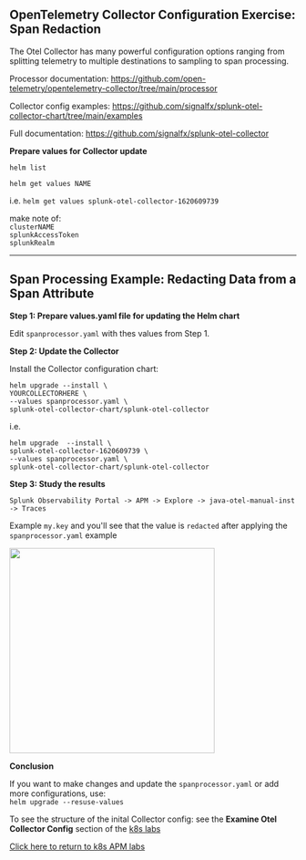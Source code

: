 ## OpenTelemetry Collector Configuration Exercise: Span Redaction

The Otel Collector has many powerful configuration options ranging from splitting telemetry to multiple destinations to sampling to span processing.  

Processor documentation: https://github.com/open-telemetry/opentelemetry-collector/tree/main/processor  

Collector config examples: https://github.com/signalfx/splunk-otel-collector-chart/tree/main/examples  

Full documentation: https://github.com/signalfx/splunk-otel-collector  

**Prepare values for Collector update**  

`helm list`  

`helm get values NAME`  

i.e. `helm get values splunk-otel-collector-1620609739`

make note of:  
`clusterNAME`  
`splunkAccessToken`  
`splunkRealm`  

***

## Span Processing Example: Redacting Data from a Span Attribute

**Step 1: Prepare values.yaml file for updating the Helm chart**  

Edit `spanprocessor.yaml` with thes values from Step 1.  

**Step 2: Update the Collector** 

Install the Collector configuration chart:  

```
helm upgrade --install \ 
YOURCOLLECTORHERE \
--values spanprocessor.yaml \
splunk-otel-collector-chart/splunk-otel-collector
```

i.e.

```
helm upgrade  --install \
splunk-otel-collector-1620609739 \
--values spanprocessor.yaml \
splunk-otel-collector-chart/splunk-otel-collector
```

**Step 3: Study the results**  

`Splunk Observability Portal -> APM -> Explore -> java-otel-manual-inst -> Traces`

Example `my.key` and you'll see that the value is `redacted` after applying the `spanprocessor.yaml` example

<img src="../../assets/25-span-redacted.png" width="360">  

**Conclusion**  

If you want to make changes and update the `spanprocessor.yaml` or add more configurations, use:  
`helm upgrade --resuse-values`

To see the structure of the inital Collector config: see the **Examine Otel Collector Config** section of the [k8s labs](../README.md)

[Click here to return to k8s APM labs](../README.md)